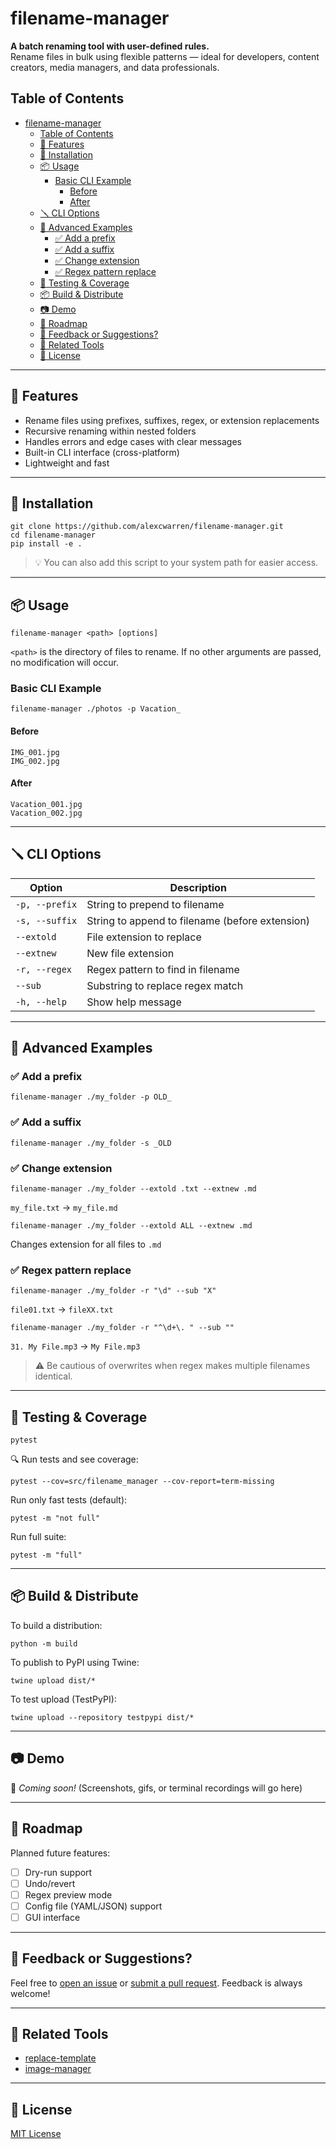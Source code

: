 # filename-manager

**A batch renaming tool with user-defined rules.**  
Rename files in bulk using flexible patterns — ideal for developers, content creators, media managers, and data professionals.

## Table of Contents

- [filename-manager](#filename-manager)
  - [Table of Contents](#table-of-contents)
  - [🚀 Features](#-features)
  - [🔧 Installation](#-installation)
  - [📦 Usage](#-usage)
    - [Basic CLI Example](#basic-cli-example)
      - [Before](#before)
      - [After](#after)
  - [🪛 CLI Options](#-cli-options)
  - [🎯 Advanced Examples](#-advanced-examples)
    - [✅ Add a prefix](#-add-a-prefix)
    - [✅ Add a suffix](#-add-a-suffix)
    - [✅ Change extension](#-change-extension)
    - [✅ Regex pattern replace](#-regex-pattern-replace)
  - [🧪 Testing \& Coverage](#-testing--coverage)
  - [📦 Build \& Distribute](#-build--distribute)
  - [📷 Demo](#-demo)
  - [🔄 Roadmap](#-roadmap)
  - [💬 Feedback or Suggestions?](#-feedback-or-suggestions)
  - [🔗 Related Tools](#-related-tools)
  - [📄 License](#-license)

---

## 🚀 Features

- Rename files using prefixes, suffixes, regex, or extension replacements
- Recursive renaming within nested folders
- Handles errors and edge cases with clear messages
- Built-in CLI interface (cross-platform)
- Lightweight and fast

---

## 🔧 Installation

```shell
git clone https://github.com/alexcwarren/filename-manager.git
cd filename-manager
pip install -e .
```

> 💡 You can also add this script to your system path for easier access.

---

## 📦 Usage

```shell
filename-manager <path> [options]
```

`<path>` is the directory of files to rename.
If no other arguments are passed, no modification will occur.

### Basic CLI Example

```shell
filename-manager ./photos -p Vacation_
```

#### Before

```shell
IMG_001.jpg
IMG_002.jpg
```

#### After

```shell
Vacation_001.jpg
Vacation_002.jpg
```

---

## 🪛 CLI Options

| Option | Description |
| --- | --- |
| `-p, --prefix` | String to prepend to filename |
| `-s, --suffix` | String to append to filename (before extension) |
| `--extold` | File extension to replace |
| `--extnew` | New file extension |
| `-r, --regex` | Regex pattern to find in filename |
| `--sub` | Substring to replace regex match |
| `-h, --help` | Show help message |

---

## 🎯 Advanced Examples

### ✅ Add a prefix

```shell
filename-manager ./my_folder -p OLD_
```

### ✅ Add a suffix

```shell
filename-manager ./my_folder -s _OLD
```

### ✅ Change extension

```shell
filename-manager ./my_folder --extold .txt --extnew .md
```

`my_file.txt` → `my_file.md`

```shell
filename-manager ./my_folder --extold ALL --extnew .md
```

Changes extension for all files to `.md`

### ✅ Regex pattern replace

```shell
filename-manager ./my_folder -r "\d" --sub "X"
```

`file01.txt` → `fileXX.txt`

```shell
filename-manager ./my_folder -r "^\d+\. " --sub ""
```

`31. My File.mp3` → `My File.mp3`

> ⚠️ Be cautious of overwrites when regex makes multiple filenames identical.

---

## 🧪 Testing & Coverage

```shell
pytest
```

🔍 Run tests and see coverage:

```shell
pytest --cov=src/filename_manager --cov-report=term-missing
```

Run only fast tests (default):

```shell
pytest -m "not full"
```

Run full suite:

```shell
pytest -m "full"
```

---

## 📦 Build & Distribute

To build a distribution:

```shell
python -m build
```

To publish to PyPI using Twine:

```shell
twine upload dist/*
```

To test upload (TestPyPI):

```shell
twine upload --repository testpypi dist/*
```

---

## 📷 Demo

📌 *Coming soon!*
(Screenshots, gifs, or terminal recordings will go here)

---

## 🔄 Roadmap

Planned future features:

- [ ] Dry-run support
- [ ] Undo/revert
- [ ] Regex preview mode
- [ ] Config file (YAML/JSON) support
- [ ] GUI interface

---

## 💬 Feedback or Suggestions?

Feel free to [open an issue](https://github.com/alexcwarren/filename-manager/issues) or [submit a pull request](https://github.com/alexcwarren/filename-manager/pulls). Feedback is always welcome!

---

## 🔗 Related Tools

- [replace-template](https://github.com/alexcwarren/replace-template)
- [image-manager](https://github.com/alexcwarren/image-manager)

---

## 📄 License

[MIT License](https://github.com/alexcwarren/filename-manager/blob/main/README.md)
